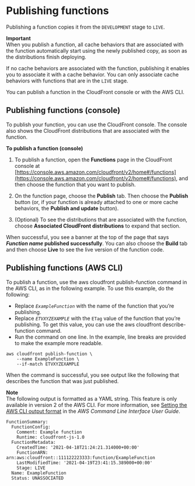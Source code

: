 # Publishing functions<a name="publish-function"></a>

Publishing a function copies it from the `DEVELOPMENT` stage to `LIVE`\.

**Important**  
When you publish a function, all cache behaviors that are associated with the function automatically start using the newly published copy, as soon as the distributions finish deploying\.

If no cache behaviors are associated with the function, publishing it enables you to associate it with a cache behavior\. You can only associate cache behaviors with functions that are in the `LIVE` stage\.

You can publish a function in the CloudFront console or with the AWS CLI\.

## Publishing functions \(console\)<a name="publish-function-console"></a>

To publish your function, you can use the CloudFront console\. The console also shows the CloudFront distributions that are associated with the function\.

**To publish a function \(console\)**

1. To publish a function, open the **Functions** page in the CloudFront console at [https://console.aws.amazon.com/cloudfront/v2/home#/functions](https://console.aws.amazon.com/cloudfront/v2/home#/functions), and then choose the function that you want to publish\.

1. On the function page, choose the **Publish** tab\. Then choose the **Publish** button \(or, if your function is already attached to one or more cache behaviors, the **Publish and update** button\)\.

1. \(Optional\) To see the distributions that are associated with the function, choose **Associated CloudFront distributions** to expand that section\.

When successful, you see a banner at the top of the page that says ***Function name* published successfully**\. You can also choose the **Build** tab and then choose **Live** to see the live version of the function code\.

## Publishing functions \(AWS CLI\)<a name="publish-function-cli"></a>

To publish a function, use the aws cloudfront publish\-function command in the AWS CLI, as in the following example\. To use this example, do the following:
+ Replace *`ExampleFunction`* with the name of the function that you’re publishing\.
+ Replace *`ETVXYZEXAMPLE`* with the `ETag` value of the function that you’re publishing\. To get this value, you can use the aws cloudfront describe\-function command\.
+ Run the command on one line\. In the example, line breaks are provided to make the example more readable\.

```
aws cloudfront publish-function \
    --name ExampleFunction \
    --if-match ETVXYZEXAMPLE
```

When the command is successful, you see output like the following that describes the function that was just published\.

**Note**  
The following output is formatted as a YAML string\. This feature is only available in version 2 of the AWS CLI\. For more information, see [Setting the AWS CLI output format]() in the *AWS Command Line Interface User Guide*\.

```
FunctionSummary:
  FunctionConfig:
    Comment: Example function
    Runtime: cloudfront-js-1.0
  FunctionMetadata:
    CreatedTime: '2021-04-18T21:24:21.314000+00:00'
    FunctionARN: arn:aws:cloudfront::111122223333:function/ExampleFunction
    LastModifiedTime: '2021-04-19T23:41:15.389000+00:00'
    Stage: LIVE
  Name: ExampleFunction
  Status: UNASSOCIATED
```